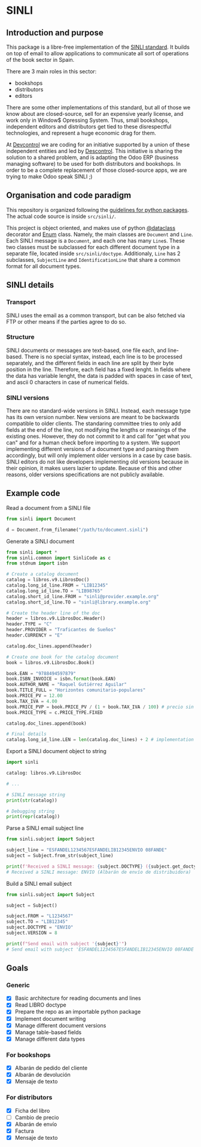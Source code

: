 # SINLI

## Introduction and purpose

This package is a libre-free implementation of the [SINLI standard](http://www.fande.es/normalizacion/sinli_indicedocumentos.html).
It builds on top of email to allow applications to communicate all sort of operations of the book sector in Spain.

There are 3 main roles in this sector:
- bookshops
- distributors
- editors

There are some other implementations of this standard, but all of those we know about are closed-source, sell for an expensive yearly license, and work only in Window$ Opressing System.
Thus, small bookshops, independent editors and distributors get tied to these disrespectful technologies, and represent a huge economic drag for them.

At [Devcontrol](https://framagit.org/devcontrol/) we are coding for an initiative supported by a union of these independent entities and led by [Descontrol](https://descontrol.cat).
This initiative is sharing the solution to a shared problem, and is adapting the Odoo ERP (business managing software) to be used for both distributors and bookshops. In order to be a complete replacement of those closed-source apps, we are trying to make Odoo speak SINLI ;)

## Organisation and code paradigm

This repository is organized following the [guidelines for python packages](https://packaging.python.org/en/latest/tutorials/packaging-projects/#creating-the-package-files). The actual code source is inside `src/sinli/`.

This project is object oriented, and makes use of python [@dataclass](https://docs.python.org/3/library/dataclasses.html) decorator and [Enum](https://docs.python.org/3/howto/enum.html) class.
Namely, the main classes are `Document` and `Line`. Each SINLI message is a `Document`, and each one has many `Line`s. These two classes must be subclassed for each different document type in a separate file, located inside `src/sinli/doctype`.
Additionaly, `Line` has 2 subclasses, `SubjectLine` and `IdentificationLine` that share a common format for all document types.

## SINLI details

### Transport

SINLI uses the email as a common transport, but can be also fetched via FTP or other means if the parties agree to do so.

### Structure

SINLI documents or messages are text-based, one file each, and line-based. There is no special syntax, instead, each line is to be processed separately,
and the different fields in each line are split by their byte position in the line. Therefore, each field has a fixed lenght. In fields where the data has variable lenght, the data is padded with spaces in case of text, and ascii 0 characters in case of numerical fields.

### SINLI versions

There are no standard-wide versions in SINLI. Instead, each message type has its own version number. New versions are meant to be backwards compatible to older clients. The standaring committee tries to only add fields at the end of the line, not modifying the lengths or meanings of the existing ones. However, they do not commit to it and call for "get what you can" and for a human check before importing to a system. We support implementing different versions of a document type and parsing them accordingly, but will only implement older versions in a case by case basis. SINLI editors do not like developers implementing old versions because in their opinion, it makes users lazier to update. Because of this and other reasons, older versions specifications are not publicly available.

## Example code

Read a document from a SINLI file
```python
from sinli import Document

d = Document.from_filename("/path/to/document.sinli")
```

Generate a SINLI document
```python
from sinli import *
from sinli.common import SinliCode as c
from stdnum import isbn

# Create a catalog document
catalog = libros.v9.LibrosDoc()
catalog.long_id_line.FROM = "LIB12345"
catalog.long_id_line.TO = "LIB98765"
catalog.short_id_line.FROM = "sinli@provider.example.org"
catalog.short_id_line.TO = "sinli@library.example.org"

# Create the header line of the doc
header = libros.v9.LibrosDoc.Header()
header.TYPE = "C"
header.PROVIDER = "Traficantes de Sueños"
header.CURRENCY = "E"

catalog.doc_lines.append(header)

# Create one book for the catalog document
book = libros.v9.LibrosDoc.Book()

book.EAN = "9788494597879"
book.ISBN_INVOICE = isbn.format(book.EAN)
book.AUTHOR_NAME = "Raquel Gutiérrez Aguilar"
book.TITLE_FULL = "Horizontes comunitario-populares"
book.PRICE_PV = 12.00
book.TAX_IVA = 4.00
book.PRICE_PVP = book.PRICE_PV / (1 + book.TAX_IVA / 100) # precio sin IVA
book.PRICE_TYPE = c.PRICE_TYPE.FIXED

catalog.doc_lines.append(book)

# Final details
catalog.long_id_line.LEN = len(catalog.doc_lines) + 2 # implementation of this field varies
```

Export a SINLI document object to string
```python
import sinli

catalog: libros.v9.LibrosDoc

# ...

# SINLI message string
print(str(catalog))

# Debugging string
print(repr(catalog))
```

Parse a SINLI email subject line
```python
from sinli.subject import Subject

subject_line = "ESFANDEL1234567ESFANDELIB12345ENVIO 08FANDE"
subject = Subject.from_str(subject_line)

print(f'Received a SINLI message: {subject.DOCTYPE} ({subject.get_doctype_desc()})')
# Received a SINLI message: ENVIO (Albarán de envío de distribuidora)
```

Build a SINLI email subject
```python
from sinli.subject import Subject

subject = Subject()

subject.FROM = "L1234567"
subject.TO = "LIB12345"
subject.DOCTYPE = "ENVIO"
subject.VERSION = 8

print(f"Send email with subject '{subject}'")
# Send email with subject 'ESFANDEL1234567ESFANDELIB12345ENVIO 08FANDE'
```

## Goals

### Generic

- [x] Basic architecture for reading documents and lines
- [x] Read LIBRO doctype
- [x] Prepare the repo as an importable python package
- [x] Implement document writing
- [x] Manage different document versions
- [x] Manage table-based fields
- [x] Manage different data types

### For bookshops

- [x] Albarán de pedido del cliente
- [x] Albarán de devolución
- [x] Mensaje de texto

### For distributors

- [x] Ficha del libro
- [ ] Cambio de precio
- [x] Albarán de envío
- [x] Factura
- [x] Mensaje de texto
